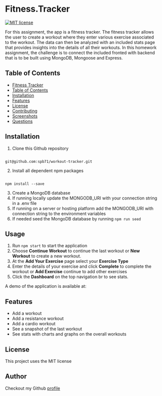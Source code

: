 # Fitness.Tracker

[![MIT license](https://img.shileds.io/badge/License-MIT-blue.svg)](https://opensource.org/licenses/MIT)

For this assignment, the app is a fitness tracker. The fitness tracker allows the user to create a workout where they enter various exercise associated to the workout. The data can then be analyzed with an included stats page that provides insights into the details of all their workouts. In this homework assignment, the challenge is to connect the included fronted with backend that is to be built using MongoDB, Mongoose and Express.

## Table of Contents

- [Fitness Tracker](#fitness.tracker)
- [Table of Contents](#table-of-contents)
- [Installation](#installation)
- [Features](#features)
- [License](#license)
- [Contributing](#contributing)
- [Screenshots](#screenshots)
- [Questions](#questions)

## Installation

1. Clone this Github repository

```

git@github.com:spb71/workout-tracker.git
```

2. Install all dependent npm packages

```

npm install --save

```

3. Create a MongoDB database
4. If running locally update the MONGODB_URI with your connection string in a .env file
5. If running on a server or hosting platform add the MONGODB_URI with connection string to the environment variables
6. If needed seed the MongoDB database by running `npm run seed`

## Usage

1. Run `npm start` to start the application
2. Choose **Continue Workout** to continue the last workout or **New Workout** to create a new workout.
3. At the **Add Your Exercise** page select your **Exercise Type**
4. Enter the details of your exercise and click **Complete** to complete the workout or **Add Exercise** continue to add other exercises
5. Click the **Dashboard** on the top navigation br to see stats.

A demo of the application is available at:

## Features

- Add a workout
- Add a resistance workout
- Add a cardio workout
- See a snapshot of the last workout
- See stats with charts and graphs on the overall workouts

## License

This project uses the MIT license

## Author

Checkout my Github [profile](https://github.com/spb71)
